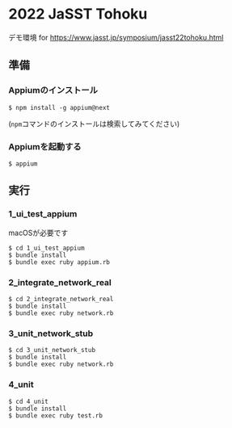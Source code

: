 # 2022 JaSST Tohoku

デモ環境 for https://www.jasst.jp/symposium/jasst22tohoku.html

## 準備

### Appiumのインストール

```
$ npm install -g appium@next
```

(`npm`コマンドのインストールは検索してみてください)

### Appiumを起動する

```
$ appium
```

## 実行

### 1_ui_test_appium

macOSが必要です

```
$ cd 1_ui_test_appium
$ bundle install
$ bundle exec ruby appium.rb
```

### 2_integrate_network_real

```
$ cd 2_integrate_network_real
$ bundle install
$ bundle exec ruby network.rb
```

### 3_unit_network_stub

```
$ cd 3_unit_network_stub
$ bundle install
$ bundle exec ruby network.rb
```


### 4_unit

```
$ cd 4_unit
$ bundle install
$ bundle exec ruby test.rb
```
